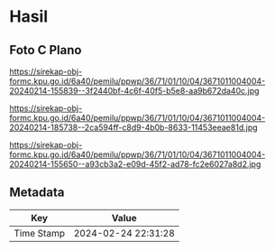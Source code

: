 # Hasil

## Foto C Plano

https://sirekap-obj-formc.kpu.go.id/6a40/pemilu/ppwp/36/71/01/10/04/3671011004004-20240214-155839--3f2440bf-4c6f-40f5-b5e8-aa9b672da40c.jpg

https://sirekap-obj-formc.kpu.go.id/6a40/pemilu/ppwp/36/71/01/10/04/3671011004004-20240214-185738--2ca594ff-c8d9-4b0b-8633-11453eeae81d.jpg

https://sirekap-obj-formc.kpu.go.id/6a40/pemilu/ppwp/36/71/01/10/04/3671011004004-20240214-155650--a93cb3a2-e09d-45f2-ad78-fc2e6027a8d2.jpg


## Metadata

| Key        | Value               |
| ---------- | ------------------- |
| Time Stamp | 2024-02-24 22:31:28 |



